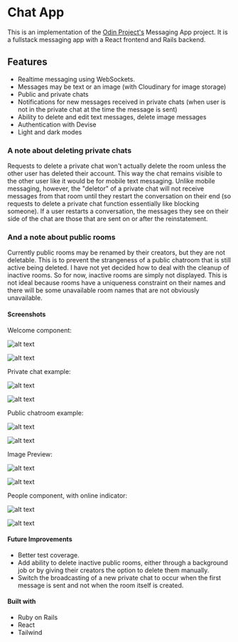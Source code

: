 # Chat App

This is an implementation of the [Odin Project's](https://www.theodinproject.com) Messaging App project. It is a fullstack messaging app with a React frontend and Rails backend.

## Features

- Realtime messaging using WebSockets.
- Messages may be text or an image (with Cloudinary for image storage)
- Public and private chats
- Notifications for new messages received in private chats (when user is not in the private chat at the time the message is sent)
- Ability to delete and edit text messages, delete image messages
- Authentication with Devise
- Light and dark modes

### A note about deleting private chats

Requests to delete a private chat won't actually delete the room unless the other user has deleted their account. This way the chat remains visible to the other user like it would be for mobile text messaging. Unlike mobile messaging, however, the "deletor" of a private chat will not receive messages from that room until they restart the conversation on their end (so requests to delete a private chat function essentially like blocking someone). If a user restarts a conversation, the messages they see on their side of the chat are those that are sent on or after the reinstatement.

### And a note about public rooms

Currently public rooms may be renamed by their creators, but they are not deletable. This is to prevent the strangeness of a public chatroom that is still active being deleted. I have not yet decided how to deal with the cleanup of inactive rooms. So for now, inactive rooms are simply not displayed. This is not ideal because rooms have a uniqueness constraint on their names and there will be some unavailable room names that are not obviously unavailable.

#### Screenshots

Welcome component:

![alt text](screenshots/welcome_light.png "welcome screen light")

![alt text](screenshots/welcome_dark.png "welcome screen dark")

Private chat example:

![alt text](screenshots/private_chat_light.png "private chat light")

![alt text](screenshots/private_chat_dark.png "private chat dark")

Public chatroom example:

![alt text](screenshots/chatroom_light.png "public chat light")

![alt text](screenshots/chatroom_dark.png "public chat dark")

Image Preview: 

![alt text](screenshots/image_preview_light.png "image preview light")

![alt text](screenshots/image_preview_dark.png "image preview dark")

People component, with online indicator:

![alt text](screenshots/people_light.png "people light")

![alt text](screenshots/people_dark.png "people dark")

#### Future Improvements

- Better test coverage.
- Add ability to delete inactive public rooms, either through a background job or by giving their creators the option to delete them manually.
- Switch the broadcasting of a new private chat to occur when the first message is sent and not when the room itself is created.

#### Built with

- Ruby on Rails
- React
- Tailwind

